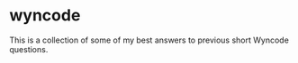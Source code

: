 wyncode
=======
This is a collection of some of my best answers to previous short Wyncode questions.
